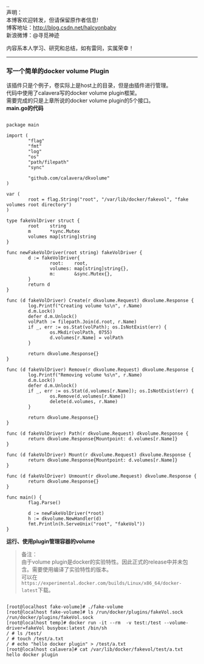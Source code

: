 ..  
声明：   
本博客欢迎转发，但请保留原作者信息!   
博客地址：http://blog.csdn.net/halcyonbaby   
新浪微博：@寻觅神迹

内容系本人学习、研究和总结，如有雷同，实属荣幸！   

----------
### 写一个简单的docker volume Plugin
该插件只是个例子，卷实际上是host上的目录，但是由插件进行管理。  
代码中使用了calavera写的docker volume plugin框架。  
需要完成的只是上章所说的docker volume plugin的5个接口。  
**main.go的代码**
<pre><code>
package main

import (
        "flag"
        "fmt"
        "log"
        "os"
        "path/filepath"
        "sync"

        "github.com/calavera/dkvolume"
)

var (
        root = flag.String("root", "/var/lib/docker/fakevol", "fake volumes root directory")
)

type fakeVolDriver struct {
        root    string
        m       *sync.Mutex
        volumes map[string]string
}

func newFakeVolDriver(root string) fakeVolDriver {
        d := fakeVolDriver{
                root:    root,
                volumes: map[string]string{},
                m:       &sync.Mutex{},
        }
        return d
}

func (d fakeVolDriver) Create(r dkvolume.Request) dkvolume.Response {
        log.Printf("Creating volume %s\n", r.Name)
        d.m.Lock()
        defer d.m.Unlock()
        volPath := filepath.Join(d.root, r.Name)
        if _, err := os.Stat(volPath); os.IsNotExist(err) {
                os.Mkdir(volPath, 0755)
                d.volumes[r.Name] = volPath
        }

        return dkvolume.Response{}
}

func (d fakeVolDriver) Remove(r dkvolume.Request) dkvolume.Response {
        log.Printf("Removing volume %s\n", r.Name)
        d.m.Lock()
        defer d.m.Unlock()
        if _, err := os.Stat(d.volumes[r.Name]); os.IsNotExist(err) {
                os.Remove(d.volumes[r.Name])
                delete(d.volumes, r.Name)
        }

        return dkvolume.Response{}
}

func (d fakeVolDriver) Path(r dkvolume.Request) dkvolume.Response {
        return dkvolume.Response{Mountpoint: d.volumes[r.Name]}
}

func (d fakeVolDriver) Mount(r dkvolume.Request) dkvolume.Response {
        return dkvolume.Response{Mountpoint: d.volumes[r.Name]}
}

func (d fakeVolDriver) Unmount(r dkvolume.Request) dkvolume.Response {
        return dkvolume.Response{}
}

func main() {
        flag.Parse()

        d := newFakeVolDriver(*root)
        h := dkvolume.NewHandler(d)
        fmt.Println(h.ServeUnix("root", "fakeVol"))
}
</code></pre>

**运行、使用plugin管理容器的volume**
> 备注：   
> 由于volume plugin是docker的实验特性。因此正式的release中并未包含。需要使用编译了实验特性的版本。   
> 可以在```https://experimental.docker.com/builds/Linux/x86_64/docker-latest```下载。

<pre><code>
[root@localhost fake-volume]# ./fake-volume
[root@localhost fake-volume]# ls /run/docker/plugins/fakeVol.sock
/run/docker/plugins/fakeVol.sock
[root@localhost temp]# docker run -it --rm  -v test:/test --volume-driver=fakeVol busybox:latest /bin/sh
/ # ls /test/
/ # touch /test/a.txt
/ # echo "hello docker plugin" > /test/a.txt
[root@localhost calavera]# cat /var/lib/docker/fakevol/test/a.txt
hello docker plugin
</code></pre>


